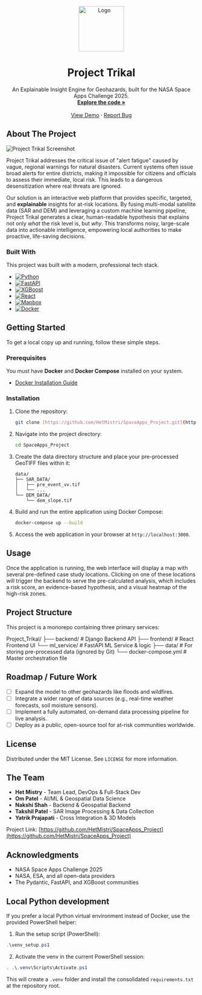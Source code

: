 <div align="center">
  <img src="path/to/your/logo.png" alt="Logo" width="120" height="120">
  <h1 align="center">Project Trikal</h1>
  <p align="center">
    An Explainable Insight Engine for Geohazards, built for the NASA Space Apps Challenge 2025.
    <br />
    <a href="https://github.com/HetMistri/SpaceApps_Project"><strong>Explore the code »</strong></a>
    <br />
    <br />
    <a href="[Link to your Demo PPT/PDF]">View Demo</a>
    ·
    <a href="https://github.com/HetMistri/SpaceApps_Project/issues">Report Bug</a>
  </p>
</div>

## About The Project

![Project Trikal Screenshot](path/to/your/best_ui_screenshot.png)

Project Trikal addresses the critical issue of "alert fatigue" caused by vague, regional warnings for natural disasters. Current systems often issue broad alerts for entire districts, making it impossible for citizens and officials to assess their immediate, local risk. This leads to a dangerous desensitization where real threats are ignored.

Our solution is an interactive web platform that provides specific, targeted, and **explainable** insights for at-risk locations. By fusing multi-modal satellite data (SAR and DEM) and leveraging a custom machine learning pipeline, Project Trikal generates a clear, human-readable hypothesis that explains not only _what_ the risk level is, but _why_. This transforms noisy, large-scale data into actionable intelligence, empowering local authorities to make proactive, life-saving decisions.

### Built With

This project was built with a modern, professional tech stack.

- [![Python][Python-badge]][Python-url]
- [![FastAPI][FastAPI-badge]][FastAPI-url]
- [![XGBoost][XGBoost-badge]][XGBoost-url]
- [![React][React.js-badge]][React.js-url]
- [![Mapbox][Mapbox-badge]][Mapbox-url]
- [![Docker][Docker-badge]][Docker-url]

## Getting Started

To get a local copy up and running, follow these simple steps.

### Prerequisites

You must have **Docker** and **Docker Compose** installed on your system.

- [Docker Installation Guide](https://docs.docker.com/get-docker/)

### Installation

1.  Clone the repository:
    ```sh
    git clone [https://github.com/HetMistri/SpaceApps_Project.git](https://github.com/HetMistri/SpaceApps_Project.git)
    ```
2.  Navigate into the project directory:
    ```sh
    cd SpaceApps_Project
    ```
3.  Create the data directory structure and place your pre-processed GeoTIFF files within it:
    ```
    data/
    ├── SAR_DATA/
    │   ├── pre_event_vv.tif
    │   └── ...
    └── DEM_DATA/
        └── dem_slope.tif
    ```
4.  Build and run the entire application using Docker Compose:
    ```sh
    docker-compose up --build
    ```
5.  Access the web application in your browser at `http://localhost:3000`.

## Usage

Once the application is running, the web interface will display a map with several pre-defined case study locations. Clicking on one of these locations will trigger the backend to serve the pre-calculated analysis, which includes a risk score, an evidence-based hypothesis, and a visual heatmap of the high-risk zones.

## Project Structure

This project is a monorepo containing three primary services:

Project_Trikal/
├── backend/ # Django Backend API
├── frontend/ # React Frontend UI
└── ml_service/ # FastAPI ML Service & logic
├── data/ # For storing pre-processed data (ignored by Git)
└── docker-compose.yml # Master orchestration file

## Roadmap / Future Work

- [ ] Expand the model to other geohazards like floods and wildfires.
- [ ] Integrate a wider range of data sources (e.g., real-time weather forecasts, soil moisture sensors).
- [ ] Implement a fully automated, on-demand data processing pipeline for live analysis.
- [ ] Deploy as a public, open-source tool for at-risk communities worldwide.

## License

Distributed under the MIT License. See `LICENSE` for more information.

## The Team

- **Het Mistry** - Team Lead, DevOps & Full-Stack Dev
- **Om Patel** - AI/ML & Geospatial Data Science
- **Nakshi Shah** - Backend & Geospatial Backend
- **Takshil Patel** - SAR Image Processing & Data Collection
- **Yatrik Prajapati** - Cross Integration & 3D Models

Project Link: [https://github.com/HetMistri/SpaceApps_Project](https://github.com/HetMistri/SpaceApps_Project)

## Acknowledgments

- NASA Space Apps Challenge 2025
- NASA, ESA, and all open-data providers
- The Pydantic, FastAPI, and XGBoost communities

[Python-badge]: https://img.shields.io/badge/Python-3776AB?style=for-the-badge&logo=python&logoColor=white
[Python-url]: https://www.python.org/
[FastAPI-badge]: https://img.shields.io/badge/FastAPI-009688?style=for-the-badge&logo=fastapi&logoColor=white
[FastAPI-url]: https://fastapi.tiangolo.com/
[XGBoost-badge]: https://img.shields.io/badge/XGBoost-006600?style=for-the-badge&logo=xgboost&logoColor=white
[XGBoost-url]: https://xgboost.ai/
[React.js-badge]: https://img.shields.io/badge/React-20232A?style=for-the-badge&logo=react&logoColor=61DAFB
[React.js-url]: https://reactjs.org/
[Mapbox-badge]: https://img.shields.io/badge/Mapbox-000000?style=for-the-badge&logo=mapbox&logoColor=white
[Mapbox-url]: https://www.mapbox.com/
[Docker-badge]: https://img.shields.io/badge/Docker-2496ED?style=for-the-badge&logo=docker&logoColor=white
[Docker-url]: https://www.docker.com/

## Local Python development

If you prefer a local Python virtual environment instead of Docker, use the provided PowerShell helper:

1. Run the setup script (PowerShell):

```powershell
.\venv_setup.ps1
```

2. Activate the venv in the current PowerShell session:

```powershell
. .\.venv\Scripts\Activate.ps1
```

This will create a `.venv` folder and install the consolidated `requirements.txt` at the repository root.
